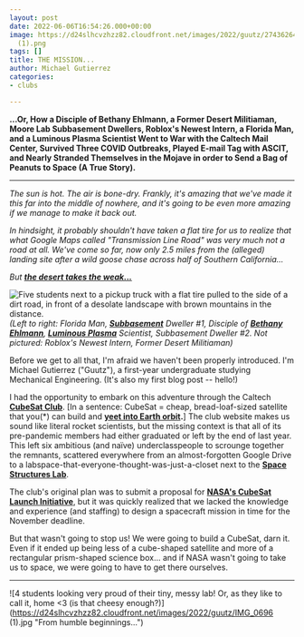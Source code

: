 ```yaml
---
layout: post
date: 2022-06-06T16:54:26.000+00:00
image: https://d24slhcvzhzz82.cloudfront.net/images/2022/guutz/274362642_1066083627289117_7685991158024664000_n
  (1).png
tags: []
title: THE MISSION...
author: Michael Gutierrez
categories:
- clubs

---
```

**…Or, How a Disciple of Bethany Ehlmann, a Former Desert Militiaman, Moore Lab Subbasement Dwellers, Roblox's Newest Intern, a Florida Man, and a Luminous Plasma Scientist Went to War with the Caltech Mail Center, Survived Three COVID Outbreaks, Played E-mail Tag with ASCIT, and Nearly Stranded Themselves in the Mojave in order to Send a Bag of Peanuts to Space (A True Story).**

***

_The sun is hot. The air is bone-dry. Frankly, it's amazing that we've made it this far into the middle of nowhere, and it's going to be even more amazing if we manage to make it back out._

_In hindsight, it probably shouldn't have taken a flat tire for us to realize that what Google Maps called "Transmission Line Road" was very much not a road at all. We've come so far, now only 2.5 miles from the (alleged) landing site after a wild goose chase across half of Southern California..._

_But_ [**_the desert takes the weak..._**](https://twitter.com/secretsofdune/status/1425866472354631683)

![Five students next to a pickup truck with a flat tire pulled to the side of a dirt road, in front of a desolate landscape with brown mountains in the distance.](https://d24slhcvzhzz82.cloudfront.net/images/2022/guutz/received_565903071542655.jpeg "The desert takes the weak.")_(Left to right: Florida Man,_ [**_Subbasement_**](https://www.caltech.edu/about/news/nanofabrication-courses-axel-scherer-aph150) _Dweller #1, Disciple of_ [**_Bethany Ehlmann_**](http://www.ehlmann.caltech.edu/index.html)_,_ [**_Luminous Plasma_**](https://www.nasa.gov/topics/universe/features/firefly.html) _Scientist, Subbasement Dweller #2. Not pictured: Roblox's Newest Intern, Former Desert Militiaman)_

Before we get to all that, I'm afraid we haven't been properly introduced. I'm Michael Gutierrez ("Guutz"), a first-year undergraduate studying Mechanical Engineering. (It's also my first blog post -- hello!)

I had the opportunity to embark on this adventure through the Caltech [**CubeSat Club**](https://smallsats.caltech.edu/). \[In a sentence: CubeSat = cheap, bread-loaf-sized satellite that you(*) can build and [**yeet into Earth orbit**](https://www.youtube.com/watch?v=JQy9EwMrILI&ab_channel=Nanoracks)**.**\] The club website makes us sound like literal rocket scientists, but the missing context is that all of its pre-pandemic members had either graduated or left by the end of last year. This left six ambitious (and naïve) underclasspeople to scrounge together the remnants, scattered everywhere from an almost-forgotten Google Drive to a labspace-that-everyone-thought-was-just-a-closet next to the [**Space Structures Lab**](http://www.pellegrino.caltech.edu/).

The club's original plan was to submit a proposal for [**NASA's CubeSat Launch Initiative**](https://www.nasa.gov/directorates/heo/home/CubeSats_initiative), but it was quickly realized that we lacked the knowledge and experience (and staffing) to design a spacecraft mission in time for the November deadline.

But that wasn't going to stop us! We were going to build a CubeSat, darn it. Even if it ended up being less of a cube-shaped satellite and more of a rectangular prism-shaped science box... and if NASA wasn't going to take us to space, we were going to have to get there ourselves. 

***

![4 students looking very proud of their tiny, messy lab! Or, as they like to call it, home <3 (is that cheesy enough?)](https://d24slhcvzhzz82.cloudfront.net/images/2022/guutz/IMG_0696 (1).jpg "From humble beginnings...")